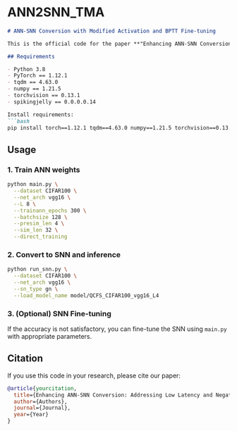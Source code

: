# ANN2SNN_TMA


```markdown
# ANN-SNN Conversion with Modified Activation and BPTT Fine-tuning

This is the official code for the paper **"Enhancing ANN-SNN Conversion: Addressing Low Latency and Negative Thresholds with Modified Activation and BPTT Fine-tuning"**.

## Requirements

- Python 3.8
- PyTorch == 1.12.1
- tqdm == 4.63.0
- numpy == 1.21.5
- torchvision == 0.13.1
- spikingjelly == 0.0.0.0.14

Install requirements:
```bash
pip install torch==1.12.1 tqdm==4.63.0 numpy==1.21.5 torchvision==0.13.1 spikingjelly==0.0.0.0.14
```

## Usage

### 1. Train ANN weights

```bash
python main.py \
  --dataset CIFAR100 \
  --net_arch vgg16 \
  --L 8 \
  --trainann_epochs 300 \
  --batchsize 128 \
  --presim_len 4 \
  --sim_len 32 \
  --direct_training
```

### 2. Convert to SNN and inference

```bash
python run_snn.py \
  --dataset CIFAR100 \
  --net_arch vgg16 \
  --sn_type gn \
  --load_model_name model/QCFS_CIFAR100_vgg16_L4
```

### 3. (Optional) SNN Fine-tuning

If the accuracy is not satisfactory, you can fine-tune the SNN using `main.py` with appropriate parameters.

## Citation

If you use this code in your research, please cite our paper:

```bibtex
@article{yourcitation,
  title={Enhancing ANN-SNN Conversion: Addressing Low Latency and Negative Thresholds with Modified Activation and BPTT Fine-tuning},
  author={Authors},
  journal={Journal},
  year={Year}
}
```


